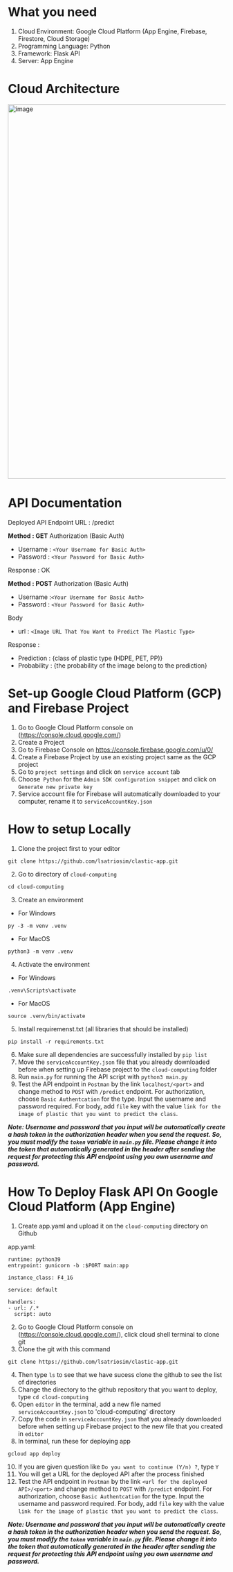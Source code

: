 # What you need
1. Cloud Environment: Google Cloud Platform (App Engine, Firebase, Firestore, Cloud Storage)
2. Programming Language: Python
3. Framework: Flask API
4. Server: App Engine

# Cloud Architecture
<img width="863" alt="image" src="https://github.com/lsatriosim/clastic-app/assets/121326117/565bda42-2b9e-4a9f-83f2-868ce87a6604">

# API Documentation
Deployed API Endpoint URL : <Deployed url>/predict

**Method : GET**
Authorization (Basic Auth)
- Username : `<Your Username for Basic Auth>`
- Password : `<Your Password for Basic Auth>`

Response : OK

**Method : POST**
Authorization (Basic Auth)
- Username :`<Your Username for Basic Auth>`
- Password : `<Your Password for Basic Auth>`

Body
- url : `<Image URL That You Want to Predict The Plastic Type>`

Response :
- Prediction : {class of plastic type (HDPE, PET, PP)}
- Probability : {the probability of the image belong to the prediction}

# Set-up Google Cloud Platform (GCP) and Firebase Project
1. Go to Google Cloud Platform console on (https://console.cloud.google.com/)
2. Create a Project
3. Go to Firebase Console on https://console.firebase.google.com/u/0/
4. Create a Firebase Project by use an existing project same as the GCP project
5. Go to `project settings` and click on `service account` tab
6. Choose` Python` for the `Admin SDK configuration snippet` and click on `Generate new private key`
7. Service account file for Firebase will  automatically downloaded to your computer, rename it to `serviceAccountKey.json`

# How to setup Locally
1. Clone the project first to your editor
```
git clone https://github.com/lsatriosim/clastic-app.git
```
2. Go to directory of `cloud-computing`
```
cd cloud-computing
```
3. Create an environment
- For Windows
```
py -3 -m venv .venv
```
- For MacOS
```
python3 -m venv .venv
```
4. Activate the environment
- For Windows
```
.venv\Scripts\activate
```
- For MacOS
```
source .venv/bin/activate
```
5. Install requiremenst.txt (all libraries that should be installed)
```
pip install -r requirements.txt
```
6. Make sure all dependencies are successfully installed by `pip list`
7. Move the `serviceAccountKey.json` file that you already downloaded before when setting up Firebase project to the `cloud-computing` folder
8. Run `main.py` for running the API script with `python3 main.py`
9. Test the API endpoint in `Postman` by the link `localhost/<port>` and change method to `POST` with `/predict` endpoint. For authorization, choose `Basic Authentcation` for the type. Input the username and password required. For body, add `file` key with the value `link for the image of plastic that you want to predict the class`. 

***Note: Username and password that you input will be automatically create a hash token in the authorization header when you send the request. So, you must modify the `token` variable in `main.py` file. Please change it into the token that automatically generated in the header after sending the request for protecting this API endpoint using you own username and password.***

# How To Deploy Flask API On Google Cloud Platform (App Engine)
1. Create app.yaml and upload it on the `cloud-computing` directory on Github

app.yaml:
```
runtime: python39
entrypoint: gunicorn -b :$PORT main:app

instance_class: F4_1G

service: default

handlers:
- url: /.*
  script: auto
```
2. Go to Google Cloud Platform console on (https://console.cloud.google.com/), click cloud shell terminal to clone git
3. Clone the git with this command
```
git clone https://github.com/lsatriosim/clastic-app.git
```
4. Then type `ls` to see that we have sucess clone the github to see the list of directories
5. Change the directory to the github repository that you want to deploy, type `cd cloud-computing`
6. Open `editor` in the terminal, add a new file named `serviceAccountKey.json` to 'cloud-computing' directory
7. Copy the code in `serviceAccountKey.json` that you already downloaded before when setting up Firebase project to the new file that you created in `editor`
8. In terminal, run these for deploying app
```
gcloud app deploy
```
10. If you are given question like `Do you want to continue (Y/n) ?`, type `Y`
11. You will get a URL for the deployed API after the process finished
12. Test the API endpoint in `Postman` by the link `<url for the deployed API>/<port>` and change method to `POST` with `/predict` endpoint. For authorization, choose `Basic Authentcation` for the type. Input the username and password required. For body, add `file` key with the value `link for the image of plastic that you want to predict the class`. 

***Note: Username and password that you input will be automatically create a hash token in the authorization header when you send the request. So, you must modify the `token` variable in `main.py` file. Please change it into the token that automatically generated in the header after sending the request for protecting this API endpoint using you own username and password.***
